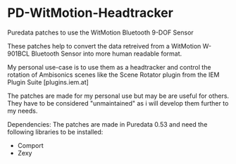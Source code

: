 # PD-WitMotion-Headtracker
Puredata patches to use the WitMotion Bluetooth 9-DOF Sensor

These patches help to convert the data retreived from a WitMotion W-901BCL Bluetooth Sensor into more human readable format.

My personal use-case is to use them as a headtracker and control the rotation of Ambisonics scenes like the Scene Rotator plugin from the IEM Plugin Suite [plugins.iem.at]

The patches are made for my personal use but may be are useful for others. They have to be considered "unmaintained" as i will develop them further to my needs.

Dependencies:
The patches are made in Puredata 0.53 and need the following libraries to be installed:
- Comport
- Zexy
